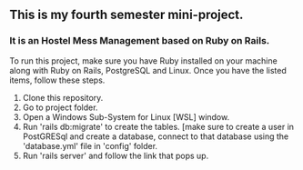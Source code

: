 ## This is my fourth semester mini-project. <br>

### It is an Hostel Mess Management based on Ruby on Rails.

To run this project, make sure you have Ruby installed on your machine along with Ruby on Rails, PostgreSQL and Linux. Once you have the listed items, follow these steps.

<ol>
  <li>Clone this repository.</li>
  <li>Go to project folder.</li>
  <li>Open a Windows Sub-System for Linux [WSL] window.</li>
  <li>Run 'rails db:migrate' to create the tables. [make sure to create a user in PostGRESql and create a database, connect to that database using the 'database.yml' file in 'config' folder.</li>
  <li>Run 'rails server' and follow the link that pops up.</li>
</ol>

